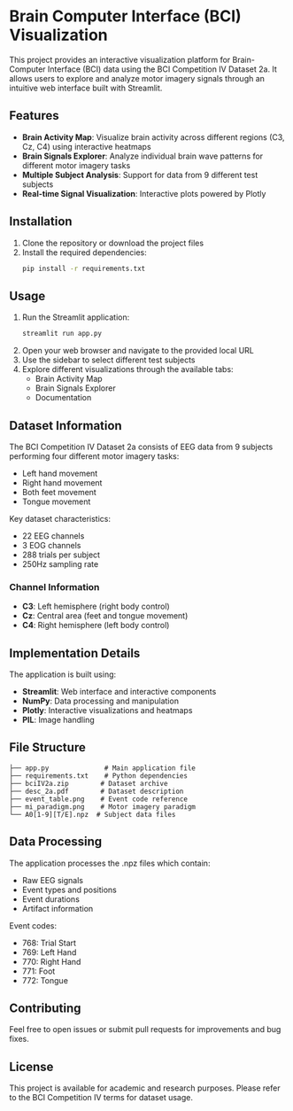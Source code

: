# Brain Computer Interface (BCI) Visualization

This project provides an interactive visualization platform for Brain-Computer Interface (BCI) data using the BCI Competition IV Dataset 2a. It allows users to explore and analyze motor imagery signals through an intuitive web interface built with Streamlit.

## Features

- **Brain Activity Map**: Visualize brain activity across different regions (C3, Cz, C4) using interactive heatmaps
- **Brain Signals Explorer**: Analyze individual brain wave patterns for different motor imagery tasks
- **Multiple Subject Analysis**: Support for data from 9 different test subjects
- **Real-time Signal Visualization**: Interactive plots powered by Plotly

## Installation

1. Clone the repository or download the project files
2. Install the required dependencies:
   ```bash
   pip install -r requirements.txt
   ```

## Usage

1. Run the Streamlit application:
   ```bash
   streamlit run app.py
   ```
2. Open your web browser and navigate to the provided local URL
3. Use the sidebar to select different test subjects
4. Explore different visualizations through the available tabs:
   - Brain Activity Map
   - Brain Signals Explorer
   - Documentation

## Dataset Information

The BCI Competition IV Dataset 2a consists of EEG data from 9 subjects performing four different motor imagery tasks:
- Left hand movement
- Right hand movement
- Both feet movement
- Tongue movement

Key dataset characteristics:
- 22 EEG channels
- 3 EOG channels
- 288 trials per subject
- 250Hz sampling rate

### Channel Information

- **C3**: Left hemisphere (right body control)
- **Cz**: Central area (feet and tongue movement)
- **C4**: Right hemisphere (left body control)

## Implementation Details

The application is built using:
- **Streamlit**: Web interface and interactive components
- **NumPy**: Data processing and manipulation
- **Plotly**: Interactive visualizations and heatmaps
- **PIL**: Image handling

## File Structure

```
├── app.py              # Main application file
├── requirements.txt    # Python dependencies
├── bciIV2a.zip        # Dataset archive
├── desc_2a.pdf        # Dataset description
├── event_table.png    # Event code reference
├── mi_paradigm.png    # Motor imagery paradigm
└── A0[1-9][T/E].npz  # Subject data files
```

## Data Processing

The application processes the .npz files which contain:
- Raw EEG signals
- Event types and positions
- Event durations
- Artifact information

Event codes:
- 768: Trial Start
- 769: Left Hand
- 770: Right Hand
- 771: Foot
- 772: Tongue

## Contributing

Feel free to open issues or submit pull requests for improvements and bug fixes.

## License

This project is available for academic and research purposes. Please refer to the BCI Competition IV terms for dataset usage.